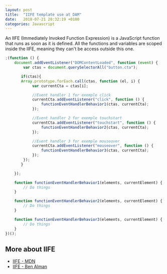 ```yaml
---
layout: post
title:  "IIFE template use at DAM"
date:   2018-07-21 20:32:19 +0100
categories: Javascript
---
```


An IIFE (Immediately Invoked Function Expression) is a JavaScript function that runs as soon as it is defined. All the functions and variables are scoped inside the IIFE, meaning they can't be access outside this one.

```js
;(function () {
    document.addEventListener("DOMContentLoaded", function (event) {
        var ctas = document.querySelectorAll("button.cta");

       if(ctas){
       Array.prototype.forEach.call(ctas, function (el, i) {
            var currentCta = ctas[i];

            //Event handler 1 for exemple click
            currentCta.addEventListener("click", function () {
                functionEventHandlerBehavior1(ctas, currentCta);
            });

            //Event handler 2 for exemple touchstart
            currentCta.addEventListener("touchstart", function () {
                functionEventHandlerBehavior2(ctas, currentCta);
            });

            //Event handler 3 for exemple mouseover
            currentCta.addEventListener("mouseover", function () {
                functionEventHandlerBehavior3(ctas, currentCta);
            });
        });
       } 

    });

    function functionEventHandlerBehavior1(elements, currentElement) {
        // Do things
    }

    function functionEventHandlerBehavior2(elements, currentElement) {
        // Do things
    }

    function functionEventHandlerBehavior3(elements, currentElement) {
        // Do things
    }
})();
```

## More about IIFE
- [IIFE - MDN](https://developer.mozilla.org/en-US/docs/Glossary/IIFE)
- [IIFE - Ben Alman](http://benalman.com/news/2010/11/immediately-invoked-function-expression/)
